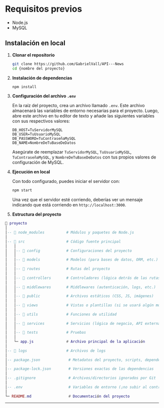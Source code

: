 # Requisitos previos

- Node.js
- MySQL

## Instalación en local

1. **Clonar el repositorio**

   ```bash
   git clone https://github.com/GabrielVall/API---News
   cd {nombre del proyecto}
   ```

2. **Instalación de dependencias**

   ```bash
   npm install
   ```

3. **Configuración del archivo `.env`**

   En la raíz del proyecto, crea un archivo llamado `.env`. Este archivo almacenará las variables de entorno necesarias para el proyecto.
   Luego, abre este archivo en tu editor de texto y añade las siguientes variables con sus respectivos valores:

   ```env
   DB_HOST=TuServidorMySQL
   DB_USER=TuUsuarioMySQL
   DB_PASSWORD=TuContraseñaMySQL
   DB_NAME=NombreDeTuBaseDeDatos
   ```

   Asegúrate de reemplazar `TuServidorMySQL`, `TuUsuarioMySQL`, `TuContraseñaMySQL`, y `NombreDeTuBaseDeDatos` con tus propios valores de configuración de MySQL.

4. **Ejecución en local**

   Con todo configurado, puedes iniciar el servidor con:

   ```bash
   npm start
   ```

   Una vez que el servidor esté corriendo, deberías ver un mensaje indicando que está corriendo en `http://localhost:3000`.

5. **Estructura del proyecto**
```lua
📂 proyecto
│
│-- 📂 node_modules          # Módulos y paquetes de Node.js
│
│-- 📂 src                   # Código fuente principal
│   │
│   │-- 📂 config            # Configuraciones del proyecto
│   │
│   │-- 📂 models            # Modelos (para bases de datos, ORM, etc.)
│   │
│   │-- 📂 routes            # Rutas del proyecto
│   │
│   │-- 📂 controllers       # Controladores (lógica detrás de las rutas)
│   │
│   │-- 📂 middlewares       # Middlewares (autenticación, logs, etc.)
│   │
│   │-- 📂 public            # Archivos estáticos (CSS, JS, imágenes)
│   │
│   │-- 📂 views             # Vistas o plantillas (si se usará algún motor de vistas)
│   │
│   │-- 📂 utils             # Funciones de utilidad
│   │
│   │-- 📂 services          # Servicios (lógica de negocio, API externas)
│   │
│   │-- 📂 tests             # Pruebas
│   │
│   └─ app.js               # Archivo principal de la aplicación
│
│-- 📂 logs                  # Archivos de logs
│
│-- package.json             # Metadatos del proyecto, scripts, dependencias
│
│-- package-lock.json        # Versiones exactas de las dependencias
│
│-- .gitignore               # Archivos/directorios ignorados por Git
│
│-- .env                     # Variables de entorno (¡no subir al control de versiones!)
│
└─ README.md                 # Documentación del proyecto
```
---
